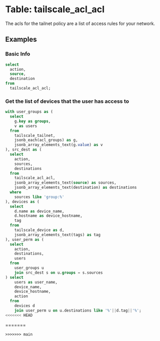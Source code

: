 # Table: tailscale_acl_acl

The acls for the tailnet policy are a list of access rules for your network.

## Examples

### Basic Info

```sql
select
  action,
  source,
  destination
from
  tailscale_acl_acl;
```

### Get the list of devices that the user has access to

```sql
with user_groups as (
  select 
    g.key as groups,
    v as users
  from
    tailscale_tailnet,
    jsonb_each(acl_groups) as g,
    jsonb_array_elements_text(g.value) as v
), src_dest as (
  select
    action,
    sources,
    destinations
  from
    tailscale_acl_acl,
    jsonb_array_elements_text(source) as sources,
    jsonb_array_elements_text(destination) as destinations
  where
    sources like 'group:%'
), devices as (
  select
    d.name as device_name, 
    d.hostname as device_hostname,
    tag
  from
    tailscale_device as d,
    jsonb_array_elements_text(tags) as tag
), user_perm as (
  select
    action,
    destinations,
    users
  from
    user_groups u
    join src_dest s on u.groups = s.sources
) select
    users as user_name,
    device_name,
    device_hostname,
    action
  from
    devices d
    join user_perm u on u.destinations like '%'||d.tag||'%';
<<<<<<< HEAD
```
=======
```
>>>>>>> main
